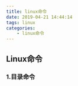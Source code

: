 ```yaml
---
title: linux命令
date: 2019-04-21 14:44:14
tags: linux
categories:
    - linux命令
---
```

## Linux命令
### 1.目录命令




